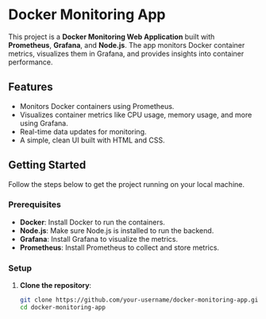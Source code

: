 # Docker Monitoring App

This project is a **Docker Monitoring Web Application** built with **Prometheus**, **Grafana**, and **Node.js**. The app monitors Docker container metrics, visualizes them in Grafana, and provides insights into container performance.

## Features

- Monitors Docker containers using Prometheus.
- Visualizes container metrics like CPU usage, memory usage, and more using Grafana.
- Real-time data updates for monitoring.
- A simple, clean UI built with HTML and CSS.

## Getting Started

Follow the steps below to get the project running on your local machine.

### Prerequisites

- **Docker**: Install Docker to run the containers.
- **Node.js**: Make sure Node.js is installed to run the backend.
- **Grafana**: Install Grafana to visualize the metrics.
- **Prometheus**: Install Prometheus to collect and store metrics.

### Setup

1. **Clone the repository**:
   ```bash
   git clone https://github.com/your-username/docker-monitoring-app.git
   cd docker-monitoring-app
